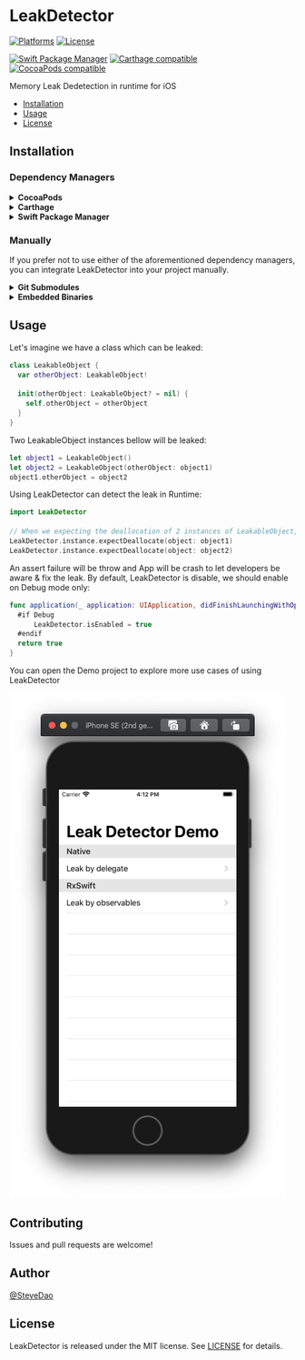 # LeakDetector

[![Platforms](https://img.shields.io/cocoapods/p/LeakDetector.svg)](https://cocoapods.org/pods/LeakDetector)
[![License](https://img.shields.io/cocoapods/l/LeakDetector.svg)](https://raw.githubusercontent.com/duyquang91/LeakDetector/master/LICENSE)

[![Swift Package Manager](https://img.shields.io/badge/Swift%20Package%20Manager-compatible-brightgreen.svg)](https://github.com/apple/swift-package-manager)
[![Carthage compatible](https://img.shields.io/badge/Carthage-compatible-4BC51D.svg?style=flat)](https://github.com/Carthage/Carthage)
[![CocoaPods compatible](https://img.shields.io/cocoapods/v/LeakDetector.svg)](https://cocoapods.org/pods/LeakDetector)

Memory Leak Dedetection in runtime for iOS

- [Installation](#installation)
- [Usage](#usage)
- [License](#license)

## Installation

### Dependency Managers
<details>
  <summary><strong>CocoaPods</strong></summary>

[CocoaPods](http://cocoapods.org) is a dependency manager for Cocoa projects. You can install it with the following command:

```bash
$ gem install cocoapods
```

To integrate LeakDetector into your Xcode project using CocoaPods, specify it in your `Podfile`:

```ruby
source 'https://github.com/CocoaPods/Specs.git'
platform :ios, '8.0'
use_frameworks!

pod 'LeakDetector', '~> 1.0.0'
```

Then, run the following command:

```bash
$ pod install
```

</details>

<details>
  <summary><strong>Carthage</strong></summary>

[Carthage](https://github.com/Carthage/Carthage) is a decentralized dependency manager that automates the process of adding frameworks to your Cocoa application.

You can install Carthage with [Homebrew](http://brew.sh/) using the following command:

```bash
$ brew update
$ brew install carthage
```

To integrate LeakDetector into your Xcode project using Carthage, specify it in your `Cartfile`:

```ogdl
github "duyquang91/LeakDetector" ~> 1.0.0
```

</details>

<details>
  <summary><strong>Swift Package Manager</strong></summary>

To use LeakDetector as a [Swift Package Manager](https://swift.org/package-manager/) package just add the following in your Package.swift file.

``` swift
// swift-tools-version:4.2

import PackageDescription

let package = Package(
    name: "HelloLeakDetector",
    dependencies: [
        .package(url: "https://github.com/duyquang91/LeakDetector.git", .upToNextMajor(from: "1.0.0"))
    ],
    targets: [
        .target(name: "HelloLeakDetector", dependencies: ["LeakDetector"])
    ]
)
```
</details>

### Manually

If you prefer not to use either of the aforementioned dependency managers, you can integrate LeakDetector into your project manually.

<details>
  <summary><strong>Git Submodules</strong></summary><p>

- Open up Terminal, `cd` into your top-level project directory, and run the following command "if" your project is not initialized as a git repository:

```bash
$ git init
```

- Add LeakDetector as a git [submodule](http://git-scm.com/docs/git-submodule) by running the following command:

```bash
$ git submodule add https://github.com/duyquang91/LeakDetector.git
$ git submodule update --init --recursive
```

- Open the new `LeakDetector` folder, and drag the `LeakDetector.xcodeproj` into the Project Navigator of your application's Xcode project.

    > It should appear nested underneath your application's blue project icon. Whether it is above or below all the other Xcode groups does not matter.

- Select the `LeakDetector.xcodeproj` in the Project Navigator and verify the deployment target matches that of your application target.
- Next, select your application project in the Project Navigator (blue project icon) to navigate to the target configuration window and select the application target under the "Targets" heading in the sidebar.
- In the tab bar at the top of that window, open the "General" panel.
- Click on the `+` button under the "Embedded Binaries" section.
- You will see two different `LeakDetector.xcodeproj` folders each with two different versions of the `LeakDetector.framework` nested inside a `Products` folder.

    > It does not matter which `Products` folder you choose from.

- Select the `LeakDetector.framework`.

- And that's it!

> The `LeakDetector.framework` is automagically added as a target dependency, linked framework and embedded framework in a copy files build phase which is all you need to build on the simulator and a device.

</p></details>

<details>
  <summary><strong>Embedded Binaries</strong></summary><p>

- Download the latest release from https://github.com/duyquang91/LeakDetector/releases
- Next, select your application project in the Project Navigator (blue project icon) to navigate to the target configuration window and select the application target under the "Targets" heading in the sidebar.
- In the tab bar at the top of that window, open the "General" panel.
- Click on the `+` button under the "Embedded Binaries" section.
- Add the downloaded `LeakDetector.framework`.
- And that's it!

</p></details>

## Usage

Let's imagine we have a class which can be leaked:

```swift
class LeakableObject {
  var otherObject: LeakableObject!

  init(otherObject: LeakableObject? = nil) {
    self.otherObject = otherObject
  }
}
```

Two LeakableObject instances bellow will be leaked:

```swift
let object1 = LeakableObject()
let object2 = LeakableObject(otherObject: object1)
object1.otherObject = object2
```

Using LeakDetector can detect the leak in Runtime:

```swift
import LeakDetector

// When we expecting the deallocation of 2 instances of LeakableObject, such as view controller keep these instances is dismissed
LeakDetector.instance.expectDeallocate(object: object1)
LeakDetector.instance.expectDeallocate(object: object2)
```

An assert failure will be throw and App will be crash to let developers be aware & fix the leak. By default, LeakDetector is disable, we should enable on Debug mode only:

```swift
func application(_ application: UIApplication, didFinishLaunchingWithOptions: [UIApplication.LaunchOptionsKey: Any]?) -> Bool {
  #if Debug
      LeakDetector.isEnabled = true
  #endif
  return true
}
```

You can open the Demo project to explore more use cases of using LeakDetector

![](screenshot.png)

## Contributing

Issues and pull requests are welcome!

## Author

[@SteveDao](https://www.linkedin.com/in/steve-dao-259563147/)

## License

LeakDetector is released under the MIT license. See [LICENSE](https://github.com/duyquang91/LeakDetector/blob/master/LICENSE) for details.
